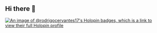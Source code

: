 ## Hi there 👋

[![An image of @rodrigocervantes17's Holopin badges, which is a link to view their full Holopin profile](https://holopin.me/rodrigocervantes17)](https://holopin.io/@rodrigocervantes17)
